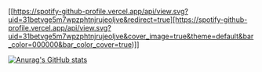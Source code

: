 [[https://spotify-github-profile.vercel.app/api/view.svg?uid=31betvge5m7wpzphtnjrujeoljve&redirect=true][https://spotify-github-profile.vercel.app/api/view.svg?uid=31betvge5m7wpzphtnjrujeoljve&cover_image=true&theme=default&bar_color=000000&bar_color_cover=true)]]

[![Anurag's GitHub stats](https://github-readme-stats.vercel.app/api?username=MatinParsapour)](https://github.com/anuraghazra/github-readme-stats)
